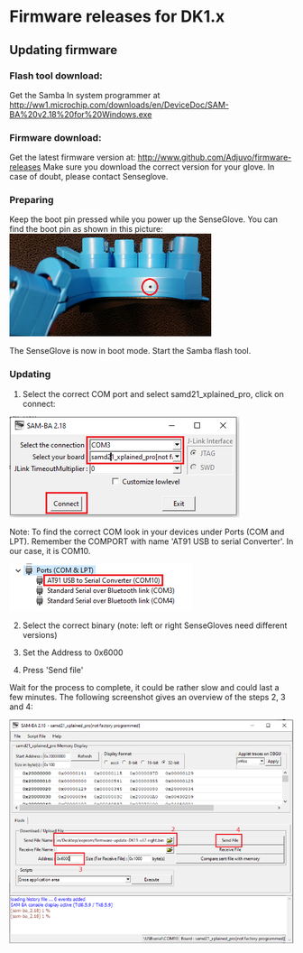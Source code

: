 # Firmware releases for DK1.x

## Updating firmware

### Flash tool download:
Get the Samba In system programmer at http://ww1.microchip.com/downloads/en/DeviceDoc/SAM-BA%20v2.18%20for%20Windows.exe

### Firmware download:
Get the latest firmware version at: http://www.github.com/Adjuvo/firmware-releases
Make sure you download the correct version for your glove. In case of doubt, please contact Senseglove.

### Preparing
Keep the boot pin pressed while you power up the SenseGlove. You can find the boot pin
as shown in this picture: 
![Screenshot](https://github.com/Adjuvo/firmware-releases/raw/master/bootpin.png "bootpin")

The SenseGlove is now in boot mode. Start the Samba flash tool.

### Updating
1. Select the correct COM port and select samd21_xplained_pro, click on connect:

![Screenshot](https://github.com/Adjuvo/firmware-releases/raw/master/select.png "select")

Note: To find the correct COM look in your devices under Ports (COM and LPT). Remember the COMPORT
with name 'AT91 USB to serial Converter'. In our case, it is COM10.

![Screenshot](https://github.com/Adjuvo/firmware-releases/raw/master/comport.png "select")

2. Select the correct binary (note: left or right SenseGloves need different versions)

3. Set the Address to 0x6000

4. Press 'Send file'

Wait for the process to complete, it could be rather slow and could last a few minutes.
The following screenshot gives an overview of the steps 2, 3 and 4:

![Screenshot2](https://github.com/Adjuvo/firmware-releases/raw/master/write.png "write")
